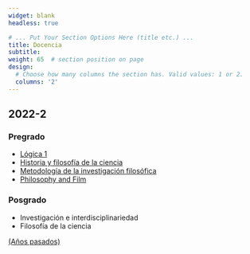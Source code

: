 ```yaml
---
widget: blank
headless: true

# ... Put Your Section Options Here (title etc.) ...
title: Docencia
subtitle:
weight: 65  # section position on page
design:
  # Choose how many columns the section has. Valid values: 1 or 2.
  columns: '2'
---
```


## 2022-2

### Pregrado

- [Lógica 1](/courses/logica1) 
- [Historia y filosofía de la ciencia](/courses/hfc)
- [Metodología de la investigación filosófica](/courses/investigacionfilo)
- [Philosophy and Film ](/courses/philandfilm)

### Posgrado
- Investigación e interdisciplinariedad
- Filosofía de la ciencia

[(Años pasados)](/courses/)